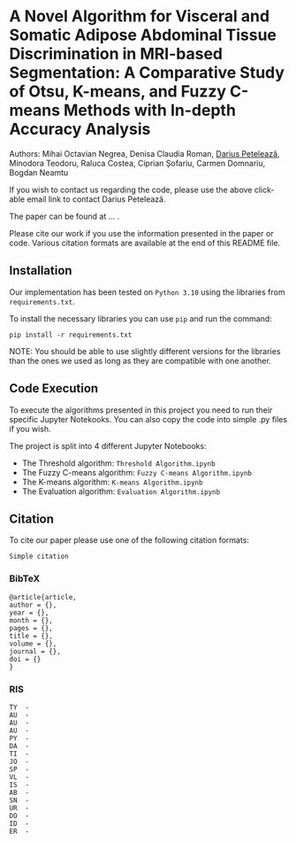 # A Novel Algorithm for Visceral and Somatic Adipose Abdominal Tissue Discrimination in MRI-based Segmentation: A Comparative Study of Otsu, K-means, and Fuzzy C-means Methods with In-depth Accuracy Analysis

Authors: Mihai Octavian Negrea, Denisa Claudia Roman, [Darius Petelează](mailto:peteleaza.darius@gmail.com?subject=[GitHub]MRI-VAT-SAT-Segmentation), Minodora Teodoru, Raluca Costea, Ciprian Șofariu, Carmen Domnariu, Bogdan Neamtu

If you wish to contact us regarding the code, please use the above click-able email link to contact Darius Petelează.

The paper can be found at ... . 

Please cite our work if you use the information presented in the paper or code. Various citation formats are available at the end of this README file.

## Installation

Our implementation has been tested on ```Python 3.10``` using the libraries from ```requirements.txt```. 

To install the necessary libraries you can use ```pip``` and run the command:

```
pip install -r requirements.txt
```

NOTE: You should be able to use slightly different versions for the libraries than the ones we used as long as they are compatible with one another. 

## Code Execution

To execute the algorithms presented in this project you need to run their specific Jupyter Notekooks. You can also copy the code into simple .py files if you wish.

The project is split into 4 different Jupyter Notebooks:
- The Threshold algorithm: ```Threshold Algorithm.ipynb```
- The Fuzzy C-means algorithm: ```Fuzzy C-means Algorithm.ipynb```
- The K-means algorithm: ```K-means Algorithm.ipynb```
- The Evaluation algorithm: ```Evaluation Algorithm.ipynb```

## Citation

To cite our paper please use one of the following citation formats:

```
Simple citation
```

### BibTeX

```
@article{article,
author = {},
year = {},
month = {},
pages = {},
title = {},
volume = {},
journal = {},
doi = {}
}
```

### RIS

```
TY  - 
AU  - 
AU  - 
AU  - 
PY  - 
DA  - 
TI  - 
JO  - 
SP  - 
VL  - 
IS  - 
AB  - 
SN  - 
UR  - 
DO  - 
ID  - 
ER  - 
```
